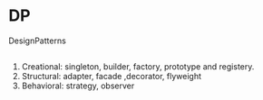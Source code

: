 # DP
DesignPatterns

##
1. Creational: singleton, builder, factory, prototype and registery.
2. Structural: adapter, facade ,decorator, flyweight
3. Behavioral: strategy, observer
